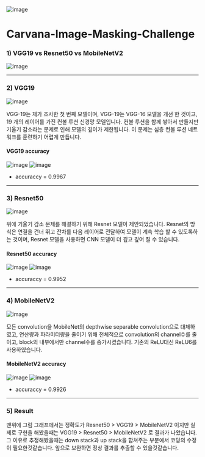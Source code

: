 ![image](https://user-images.githubusercontent.com/57089832/121043182-5c9f7f80-c7ef-11eb-92a0-f82a9d727bf7.png)

# Carvana-Image-Masking-Challenge

### 1) VGG19 vs Resnet50 vs MobileNetV2

![image](https://user-images.githubusercontent.com/57089832/121049934-23690e80-c7f3-11eb-9297-0919d189ad36.png)

_____________________________________________________________________________________________________________________
### 2) VGG19

![image](https://user-images.githubusercontent.com/57089832/121045768-ccfad080-c7f0-11eb-9d16-25433c01e407.png)

VGG-19는 제가 조사한 첫 번째 모델이며, VGG-19는 VGG-16 모델을 개선 한 것이고, 19 개의 레이어를 가진 컨볼 루션 신경망 모델입니다. 컨볼 루션을 함께 쌓아서 만들지만 기울기 감소라는 문제로 인해 모델의 깊이가 제한됩니다. 이 문제는 심층 컨볼 루션 네트워크를 훈련하기 어렵게 만듭니다.

#### VGG19 accuracy

![image](https://user-images.githubusercontent.com/57089832/121054496-5e6d4100-c7f7-11eb-8d75-664f69076534.png)
![image](https://user-images.githubusercontent.com/57089832/121054570-7218a780-c7f7-11eb-8bf2-437550ead56f.png)

- accuraccy = 0.9967



______________________________________________________________________________________________________________________
### 3) Resnet50

![image](https://user-images.githubusercontent.com/57089832/121047689-44c8fb00-c7f1-11eb-8b52-9e487cac1368.png)

위에 기울기 감소 문제를 해결하기 위해 Resnet 모델이 제안되었습니다. Resnet의 방식은 연결을 건너 뛰고 잔차를 다음 레이어로 전달하여 모델이 계속 학습 할 수 있도록하는 것이며, Resnet 모델을 사용하면 CNN 모델이 더 깊고 깊어 질 수 있습니다.

#### Resnet50 accuracy

![image](https://user-images.githubusercontent.com/57089832/121053933-d424dd00-c7f6-11eb-85c3-0c18ca4eb440.png)
![image](https://user-images.githubusercontent.com/57089832/121054167-0d5d4d00-c7f7-11eb-8acd-c272191ab367.png)

- accuraccy = 0.9952



_______________________________________________________________________________________________________________________
### 4) MobileNetV2

![image](https://user-images.githubusercontent.com/57089832/121052880-c15dd880-c7f5-11eb-943e-10d9777a54aa.png)

모든 convolution을 MobileNet의 depthwise separable convolution으로 대체하였고, 연산량과 파라미터량을 줄이기 위해 전체적으로 convolution의 channel수를 줄이고, block의 내부에서만 channel수를 증가시켰습니다. 기존의 ReLU대신 ReLU6를 사용하였습니다.

#### MobileNetV2 accuracy

![image](https://user-images.githubusercontent.com/57089832/121055033-e18e9700-c7f7-11eb-819b-1882fecf7f6e.png)
![image](https://user-images.githubusercontent.com/57089832/121055217-084ccd80-c7f8-11eb-9317-957b7d1fcf35.png)

- accuraccy = 0.9926



_______________________________________________________________________________________________________________________
### 5) Result

맨위에 그림 그래프에서는 정확도가 Resnet50 > VGG19 > MobileNetV2 이지만 실제로 구현을 해봤을때는  VGG19 > Resnet50 > MobileNetV2 로 결과가 나왔습니다.
그 이유로 추정해봤을때는  down stack과 up stack을 합쳐주는 부분에서 코딩의 수정이 필요한것같습니다. 앞으로 보완하면 정상 결과를 추출할 수 있을것같습니다.







